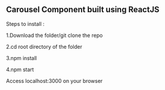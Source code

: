 ## Carousel Component built using ReactJS

Steps to install :

1.Download the folder/git clone the repo

2.cd root directory of the folder

3.npm install

4.npm start

Access localhost:3000 on your browser
